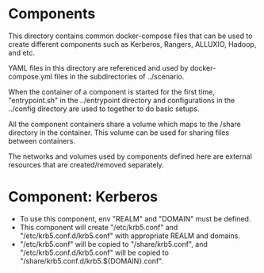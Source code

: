 # Components

This directory contains common docker-compose files that can be used to create different components such as Kerberos, Rangers, ALLUXIO, Hadoop, and etc.

YAML files in this directory are referenced and used by docker-compose.yml files in the subdirectories of ../scenario.

When the container of a component is started for the first time, "entrypoint.sh" in the ../entrypoint directory and configurations in the ../config directory are used to together to do basic setups.

All the component containers share a volume which maps to the /share directory in the container. This volume can be used for sharing files between containers.

The networks and volumes used by components defined here are external resources that are created/removed separately.

# Component: Kerberos

* To use this component, env "REALM" and "DOMAIN" must be defined.
* This component will create "/etc/krb5.conf" and "/etc/krb5.conf.d/krb5.conf" with appropriate REALM and domains.
* "/etc/krb5.conf" will be copied to "/share/krb5.conf", and "/etc/krb5.conf.d/krb5.conf" will be copied to "/share/krb5.conf.d/krb5.${DOMAIN}.conf".